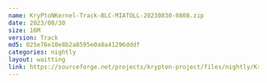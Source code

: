 ```yaml
---
name: KryPtoNKernel-Track-BLC-MIATOLL-20230830-0808.zip
date: 2023/08/30
size: 16M
version: Track
md5: 025e76e10e8b2a8595e0a8a41296dddf
categories: nightly
layout: waitting
link: https://sourceforge.net/projects/krypton-project/files/nightly/KryPtoNKernel-Track-BLC-MIATOLL-20230830-0808.zip
---
```


